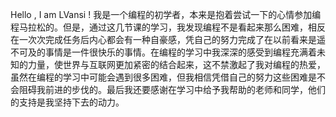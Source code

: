 Hello , I am LVansi !
我是一个编程的初学者，本来是抱着尝试一下的心情参加编程马拉松的。但是，通过这几节课的学习，我发现编程不是看起来那么困难，相反在一次次完成任务后内心都会有一种自豪感，凭自己的努力完成了在以前看来是遥不可及的事情是一件很快乐的事情。在编程的学习中我深深的感受到编程充满着未知的力量，使世界与互联网更加紧密的结合起来，这不禁激起了我对编程的热爱，虽然在编程的学习中可能会遇到很多困难，但我相信凭借自己的努力这些困难是不会阻碍我前进的步伐的。最后我还要感谢在学习中给予我帮助的老师和同学，他们的支持是我坚持下去的动力。
